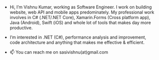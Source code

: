 - Hi, I’m Vishnu Kumar, working as Software Engineer. I work on building website, web API and mobile apps predominately. My professional work involves in C# (.NET/.NET Core), Xamarin.Forms (Cross platform app), Java (Android), Swift (iOS) and whole lot of tools that makes day more productive.
- I’m interested in .NET (C#), performance analysis and improvement, code architecture and anything that makes me effective & efficient.


- 📫 You can reach me on sasivishnu(at)gmail.com

<!---
sasivishnu/sasivishnu is a ✨ special ✨ repository because its `README.md` (this file) appears on your GitHub profile.
You can click the Preview link to take a look at your changes.
--->
